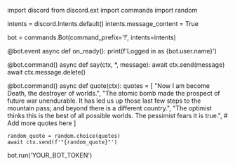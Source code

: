 import discord
from discord.ext import commands
import random

intents = discord.Intents.default()
intents.message_content = True

bot = commands.Bot(command_prefix='!', intents=intents)

@bot.event
async def on_ready():
    print(f'Logged in as {bot.user.name}')

@bot.command()
async def say(ctx, *, message):
    await ctx.send(message)
    await ctx.message.delete()

@bot.command()
async def quote(ctx):
    quotes = [
        "Now I am become Death, the destroyer of worlds.",
        "The atomic bomb made the prospect of future war unendurable. It has led us up those last few steps to the mountain pass; and beyond there is a different country.",
        "The optimist thinks this is the best of all possible worlds. The pessimist fears it is true.",
        # Add more quotes here
    ]
    
    random_quote = random.choice(quotes)
    await ctx.send(f'"{random_quote}"')

bot.run('YOUR_BOT_TOKEN')
